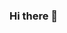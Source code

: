 ### Hi there 👋

<!-- [![Top Langs](https://github-readme-stats.vercel.app/api/top-langs/?username=iammytoo)](https://github.com/anuraghazra/github-readme-stats)
[![Anurag's GitHub stats](https://github-readme-stats.vercel.app/api?username=iammytoo)](https://github.com/anuraghazra/github-readme-stats)
-->

<!--
**iammytoo/iammytoo** is a ✨ _special_ ✨ repository because its `README.md` (this file) appears on your GitHub profile.

Here are some ideas to get you started:

- 🔭 I’m currently working on ...
- 🌱 I’m currently learning ...
- 👯 I’m looking to collaborate on ...
- 🤔 I’m looking for help with ...
- 💬 Ask me about ...
- 📫 How to reach me: ...
- 😄 Pronouns: ...
- ⚡ Fun fact: ...
-->
